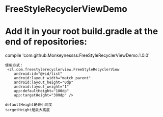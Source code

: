 # FreeStyleRecyclerViewDemo

<P><h1>Add it in your root build.gradle at the end of repositories:</h1></p>

<p>compile 'com.github.Monkeynessss:FreeStyleRecyclerViewDemo:1.0.0'</p>





    使用方式：
     <zl.com.freestylerecyclerview.FreeStyleRecyclerView
        android:id="@+id/list"
        android:layout_width="match_parent"
        android:layout_height="0dp"
        android:layout_weight="1"
        app:defaultHeight="100dp"
        app:targetHeight="300dp" />
        
    defaultHeight是最小高度
    targetHeight是最大高度
